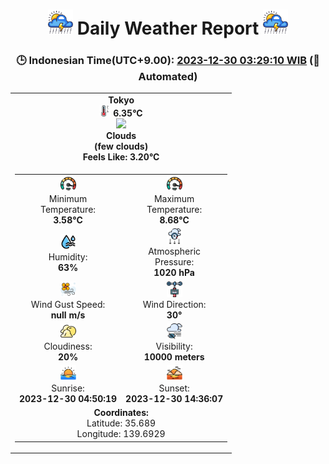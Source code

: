 # <h1 align=center><img height=40 src=images/cloud.png> Daily Weather Report <img height=40 src=images/cloud.png></h1>
<h3 align=center>🕒 Indonesian Time(UTC+9.00): <u>2023-12-30 03:29:10 WIB</u> (🤖Automated)</h3>

<table align=center>
<tr>
<td align=center><b>Tokyo</b><br><img src=images/thermometer.png height=18> <b>6.35°C</b><br><img src='https://openweathermap.org/img/w/02n.png' height='50'><br><b>Clouds</b><br><b>(few clouds)</b><br><b>Feels Like: 3.20°C</b></td>
</tr>
<td>
<table>
<tr>
<td align=center><img src=images/fast.png height=25><br>Minimum<br>Temperature:<br><b>3.58°C</b></td>
<td align=center><img src=images/fast.png height=25><br>Maximum<br>Temperature:<br><b>8.68°C</b></td>
</tr>
<tr>
<td align=center><img src=images/humidity.png height=25><br>Humidity:<br><b>63%</b></td>
<td align=center><img src=images/atmospheric.png height=25><br>Atmospheric<br>Pressure:<br><b>1020 hPa</b></td>
</tr>
<tr>
<td align=center><img src=images/air-flow.png height=25><br>Wind Gust Speed:<br><b>null m/s</b></td>
<td align=center><img src=images/anemometer.png height=25><br>Wind Direction:<br><b>30°</b></td>
</tr>
<tr>
<td align=center><img src=images/cloudy.png height=25><br>Cloudiness:<br><b>20%</b></td>
<td align=center><img src=images/low-visibility.png height=25><br>Visibility:<br><b>10000 meters</b></td>
</tr>
<tr>
<td align=center><img src=images/sunrise.png height=25><br>Sunrise:<br><b>2023-12-30 04:50:19</b></td>
<td align=center><img src=images/sunsets.png height=25><br>Sunset:<br><b>2023-12-30 14:36:07</b></td>
</tr>
<tr>
<td colspan='2' align='center'><b>Coordinates:</b><br>Latitude: 35.689<br>Longitude: 139.6929</td>
</tr>
</table>
</table>
